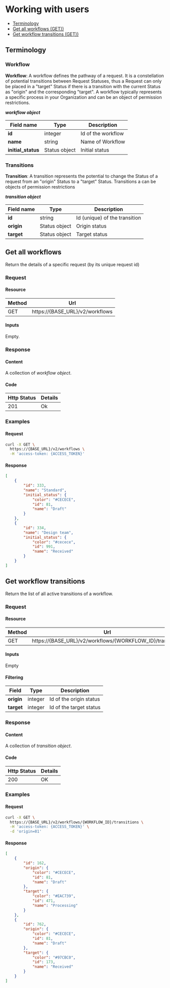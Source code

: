 # Working with users

- [Terminology](#terminology)
- [Get all workflows (GET))](#get-all-workflows)
- [Get workflow transitions (GET))](#get-workflow-transitions)

## Terminology

### Workflow

**Workflow**: A workflow defines the pathway of a request. It is a constellation of potential transitions between Request Statuses, thus a Request can only be placed in a "target" Status if there is a transition with the current Status as "origin" and the corresponding "target". A workflow typically represents a specific process in your Organization and can be an object of permission restrictions.

**_workflow object_**

Field name |     Type    | Description
--------- | ----------- | -----------
**id** | integer | Id of the workflow
**name** | string | Name of Workflow
**initial_status** | Status object | Initial status

### Transitions

**Transition**: A transition represents the potential to change the Status of a request from an "origin" Status to a "target" Status. Transitions a can be objects of permission restrictions

**_transition object_**

Field name |     Type    | Description
--------- | ----------- | -----------
**id** | string | Id (unique) of the transition
**origin** | Status object | Origin status
**target** | Status object | Target status


## Get all workflows

Return the details of a specific request (by its unique request id)

### Request

#### Resource

Method | Url
------- | --------
GET | https://{BASE_URL}/v2/workflows

#### Inputs

Empty.

### Response

#### Content

A collection of _workflow object_.

#### Code
Http Status | Details
----------- | ----------
201 | Ok


### Examples

#### Request

```sh
curl -X GET \
  https://{BASE_URL}/v2/workflows \
  -H 'access-token: {ACCESS_TOKEN}'
```

#### Response

```json
[
    {
        "id": 333,
        "name": "Standard",
        "initial_status": {
            "color": "#CECECE",
            "id": 81,
            "name": "Draft"
        }
    },
    {
        "id": 334,
        "name": "Design team",
        "initial_status": {
            "color": "#cecece",
            "id": 991,
            "name": "Received"
        }
    }
]
```

## Get workflow transitions

Return the list of all active transitions of a workflow.

### Request

#### Resource

Method | Url
------- | --------
GET | https://{BASE_URL}/v2/workflows/{WORKFLOW_ID}/transitions

#### Inputs

Empty

#### Filtering

Field | Type | Description
------ | ---------- | ----------
**origin**  | integer | Id of the origin status
**target**   | integer | Id of the target status

### Response

#### Content

A collection of _transition object_.

#### Code

Http Status | Details
----------- | ----------
200 | OK

### Examples

#### Request
```sh
curl -X GET \
  https://{BASE_URL}/v2/workflows/{WORKFLOW_ID}/transitions \
  -H 'access-token: {ACCESS_TOKEN}' \
  -d 'origin=81'
```

#### Response

```json
[
    {
        "id": 162,
        "origin": {
            "color": "#CECECE",
            "id": 81,
            "name": "Draft"
        },
        "target": {
            "color": "#EAC739",
            "id": 471,
            "name": "Processing"
        }
    },
    {
        "id": 762,
        "origin": {
            "color": "#CECECE",
            "id": 81,
            "name": "Draft"
        },
        "target": {
            "color": "#97CBC0",
            "id": 173,
            "name": "Received"
        }
    }
]
```
